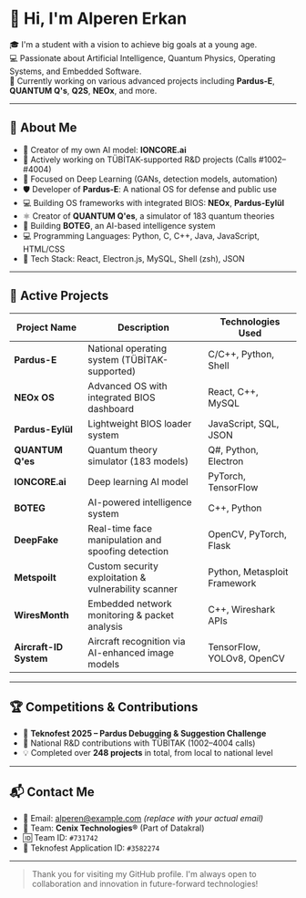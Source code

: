 # 👋 Hi, I'm Alperen Erkan

🎓 I'm a student with a vision to achieve big goals at a young age.  
💻 Passionate about Artificial Intelligence, Quantum Physics, Operating Systems, and Embedded Software.  
🚀 Currently working on various advanced projects including **Pardus-E**, **QUANTUM Q's**, **Q2S**, **NEOx**, and more.

---

## 🧠 About Me

- 🧠 Creator of my own AI model: **IONCORE.ai**
- 🔬 Actively working on TÜBİTAK-supported R&D projects (Calls #1002–#4004)
- 🤖 Focused on Deep Learning (GANs, detection models, automation)
- 🛡️ Developer of **Pardus-E**: A national OS for defense and public use
- 💻 Building OS frameworks with integrated BIOS: **NEOx**, **Pardus-Eylül**
- ⚛️ Creator of **QUANTUM Q'es**, a simulator of 183 quantum theories
- 🧠 Building **BOTEG**, an AI-based intelligence system
- 💻 Programming Languages: Python, C, C++, Java, JavaScript, HTML/CSS
- 🧰 Tech Stack: React, Electron.js, MySQL, Shell (zsh), JSON

---

## 🔧 Active Projects

| Project Name         | Description                                          | Technologies Used               |
|----------------------|------------------------------------------------------|----------------------------------|
| **Pardus-E**         | National operating system (TÜBİTAK-supported)        | C/C++, Python, Shell             |
| **NEOx OS**          | Advanced OS with integrated BIOS dashboard           | React, C++, MySQL                |
| **Pardus-Eylül**     | Lightweight BIOS loader system                       | JavaScript, SQL, JSON            |
| **QUANTUM Q'es**     | Quantum theory simulator (183 models)                | Q#, Python, Electron             |
| **IONCORE.ai**       | Deep learning AI model                               | PyTorch, TensorFlow              |
| **BOTEG**            | AI-powered intelligence system                       | C++, Python                      |
| **DeepFake**         | Real-time face manipulation and spoofing detection  | OpenCV, PyTorch, Flask           |
| **Metspoilt**        | Custom security exploitation & vulnerability scanner | Python, Metasploit Framework     |
| **WiresMonth**       | Embedded network monitoring & packet analysis        | C++, Wireshark APIs              |
| **Aircraft-ID System** | Aircraft recognition via AI-enhanced image models | TensorFlow, YOLOv8, OpenCV       |

---

## 🏆 Competitions & Contributions

- 🎯 **Teknofest 2025 – Pardus Debugging & Suggestion Challenge**
- 🧪 National R&D contributions with TÜBİTAK (1002–4004 calls)
- 💡 Completed over **248 projects** in total, from local to national level

---

## 📬 Contact Me

- 📧 Email: alperen@example.com *(replace with your actual email)*
- 🧠 Team: **Cenix Technologies®** (Part of Datakral)
- 🆔 Team ID: `#731742`
- 🚀 Teknofest Application ID: `#3582274`

---

> Thank you for visiting my GitHub profile. I'm always open to collaboration and innovation in future-forward technologies!
